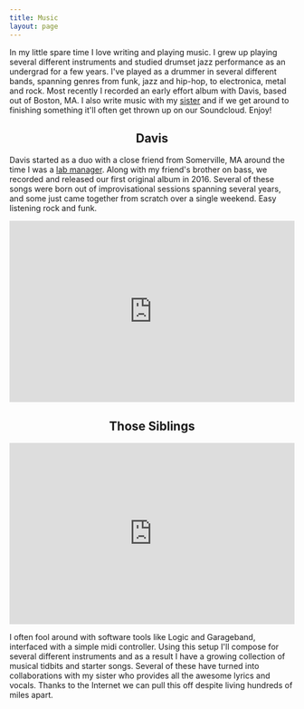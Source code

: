 ```yaml
---
title: Music
layout: page
---
```

In my little spare time I love writing and playing music. I grew up playing several different instruments and studied drumset jazz performance as an undergrad for a few years. I've played as a drummer in several different bands, spanning genres from funk, jazz and hip-hop, to electronica, metal and rock. Most  recently I recorded an early effort album with Davis, based out of Boston, MA. I also write music with my [sister](http://www.jihii.com/) and if we get around to finishing something it'll often get thrown up on our Soundcloud. Enjoy! 

<div class="breaker"></div>

<h2 style="text-align: center">Davis</h2>

<div class="side-by-side">
    <div class="toleft">
        <p>Davis started as a duo with a close friend from Somerville, MA around the time I was a <a class="link" href="{{ site.url }}/about">lab manager</a>. Along with my friend's brother on bass, we recorded and released our first original album in 2016. Several of these songs were born out of improvisational sessions spanning several years, and some just came together from scratch over a single weekend.
        Easy listening rock and funk. 
        </p>
    </div>
    <div class="toright">
        <iframe src="https://embed.spotify.com/?uri=spotify:album:0wguru0gUyDZe9jIo2PHE1" width="100%" height="320" frameborder="0" allowtransparency="true"></iframe>
    </div>
</div>


<h2 style="text-align: center">Those Siblings</h2>

<div class="side-by-side">
    <div class="toleft">
		<iframe width="100%" height="320" scrolling="no" frameborder="no" src="https://w.soundcloud.com/player/?url=https%3A//api.soundcloud.com/playlists/283330568&amp;auto_play=false&amp;hide_related=false&amp;show_comments=true&amp;show_user=true&amp;show_reposts=false&amp;visual=false"></iframe>
    </div>
    <div class="toright">
        <p>I often fool around with software tools like Logic and Garageband, interfaced with a simple midi controller. Using this setup I'll compose for several different instruments and as a result I have a growing collection of musical tidbits and starter songs. Several of these have turned into collaborations with my sister who provides all the awesome lyrics and vocals. Thanks to the Internet we can pull this off despite living hundreds of miles apart.</p>
    </div>
</div>




